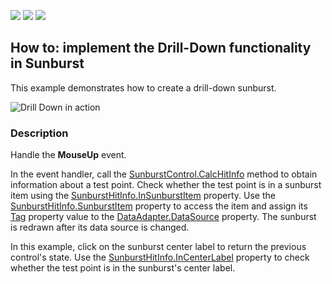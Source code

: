<!-- default badges list -->
![](https://img.shields.io/endpoint?url=https://codecentral.devexpress.com/api/v1/VersionRange/157396452/18.2.3%2B)
[![](https://img.shields.io/badge/Open_in_DevExpress_Support_Center-FF7200?style=flat-square&logo=DevExpress&logoColor=white)](https://supportcenter.devexpress.com/ticket/details/T830496)
[![](https://img.shields.io/badge/📖_How_to_use_DevExpress_Examples-e9f6fc?style=flat-square)](https://docs.devexpress.com/GeneralInformation/403183)
<!-- default badges end -->
## How to: implement the Drill-Down functionality in Sunburst

This example demonstrates how to create a drill-down sunburst.

![Drill Down in action](Media/sunburst-drill-down.gif)

### Description

Handle the **MouseUp** event. 

In the event handler, call the [SunburstControl.CalcHitInfo](https://documentation.devexpress.com/WindowsForms/DevExpress.XtraTreeMap.SunburstControl.CalcHitInfo.method) method to obtain information about a test point. Check whether the test point is in a sunburst item using the [SunburstHitInfo.InSunburstItem](https://documentation.devexpress.com/WindowsForms/DevExpress.XtraTreeMap.SunburstHitInfo.InSunburstItem.property) property. Use the [SunburstHitInfo.SunburstItem](https://documentation.devexpress.com/WindowsForms/DevExpress.XtraTreeMap.SunburstHitInfo.SunburstItem.property) property to access the item and assign its [Tag](https://documentation.devexpress.com/WindowsForms/DevExpress.XtraTreeMap.SunburstItem.Tag.property) property value to the [DataAdapter.DataSource](https://documentation.devexpress.com/WindowsForms/DevExpress.XtraTreeMap.SunburstHierarchicalDataAdapter.DataSource.property) property. The sunburst is redrawn after its data source is changed. 


In this example, click on the sunburst center label to return the previous control's state. Use the [SunburstHitInfo.InCenterLabel](https://documentation.devexpress.com/WindowsForms/DevExpress.XtraTreeMap.SunburstHitInfo.InCenterLabel.property) property to check whether the test point is in the sunburst's center label.
